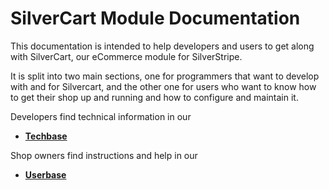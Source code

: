 # SilverCart Module Documentation

This documentation is intended to help developers and users to get along with SilverCart, our eCommerce module for SilverStripe.

It is split into two main sections, one for programmers that want to develop with and for Silvercart, and the other one for users who want to know how to get their shop up and running and how to configure and maintain it.

Developers find technical information in our

* [**Techbase**](techbase)

Shop owners find instructions and help in our

* [**Userbase**](userbase) 